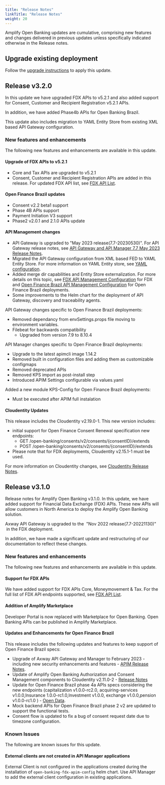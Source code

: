 ```yaml
---
title: "Release Notes"
linkTitle: "Release Notes"
weight: 20
---
```


Amplify Open Banking updates are cumulative, comprising new features and changes delivered in previous updates unless specifically indicated otherwise in the Release notes.

## Upgrade existing deployment

Follow the [upgrade instructions](/docs/deployment/upgrade) to apply this update.

## Release v3.2.0

In this update we have upgraded FDX APIs to v5.2.1 and also added support for Consent, Customer and Recipient Registration v5.2.1 APIs.

In addition, we have added Phase4b APIs for Open Banking Brazil. 

This update also includes migration to YAML Entity Store from existing XML based API Gateway configuration. 

### New features and enhancements

The following new features and enhancements are available in this update.

#### Upgrade of FDX APIs to v5.2.1
* Core and Tax APIs are upgraded to v5.2.1
* Consent, Customer and Recipient Registration APIs are added in this release. For updated FDX API list, see [FDX API List](/docs/reference/fdx/#list-of-fdx-apis-included-in-amplify-open-banking).

#### Open Finance Brazil updates
* Consent v2.2 beta1 support
* Phase 4B APIs support
* Payment Initiation V3 support 
* Phase2 v2.0.1 and 2.1.0 APIs update

#### API Management changes
* API Gateway is upgraded to "May 2023 release(7.7-20230530)". For API Gateway release notes, see [API Gateway and API Manager 7.7 May 2023 Release Notes](https://docs.axway.com/bundle/axway-open-docs/page/docs/apim_relnotes/20230530_apimgr_relnotes/index.html).
* Migrated the API Gateway configuration from XML based FED to YAML Entity Store. For more information on YAML Entity store, see [YAML configuration](https://docs.axway.com/bundle/axway-open-docs/page/docs/apim_yamles/index.html).
* Added merge dir capabilities and Entity Store externalization. For more details on this topic, see [FDX API Management Configuration](/docs/deployment/installation/api-management/fdx-apim) for FDX and [Open Finance Brazil API Management Configuration](/docs/deployment/installation/api-management/obb-apim/) for Open Finance Brazil deployments.
* Some improvements to the Helm chart for the deployment of API Gateway, discovery and traceability agents.

API Gateway changes specific to Open Finance Brazil deployments:
* Removed dependancy from envSettings.props file moving to environment variables.
* Filebeat for backwards compatibility
    * Upgraded from version 7.9 to 8.10.4

API Manager changes specific to Open Finance Brazil deployments:
* Upgrade to the latest apimcli image 1.14.2
* Removed built in configuration files and adding them as customizable configmaps
* Removed deprecated APIs
* Removed KPS import as post-install step
* Introduced APIM Settings configurable via values.yaml

Added a new module KPS-Config for Open Finance Brazil deployments:
* Must be executed after APIM full instalation

#### Cloudentity Updates
This release includes the Cloudentity v2.19.0-1. This new version includes:
* initial support for Open Finance Consent Renewal specification new endpoints:
    * GET /open-banking/consents/v2/consents/{consentID}/extends
    * POST /open-banking/consents/v2/consents/{consentID}/extends
* Please note that for FDX deployments, Cloudentity v2.15.1-1 must be used.

For more information on Cloudentity changes, see [Cloudentity Release Notes](https://cloudentity.com/developers/deployment-and-operations/release-notes/).

## Release v3.1.0

Release notes for Amplify Open Banking v3.1.0. In this update, we have added support for Financial Data Exchange (FDX) APIs. These new APIs will allow customers in North America to deploy the Amplify Open Banking solution.

Axway API Gateway is upgraded to the  "Nov 2022 release(7.7-20221130)"  in the FDX deployment.

In addition, we have made a significant update and restructuring of our documentation to reflect these changes.

### New features and enhancements

The following new features and enhancements are available in this update.

#### Support for FDX APIs

We have added support for FDX APIs Core, Moneymovement & Tax. For the full list of FDX API endpoints supported, see [FDX API List](/docs/reference/fdx/#list-of-fdx-apis-included-in-amplify-open-banking).

#### Addition of Amplify Marketplace

Developer Portal is now replaced with Marketplace for Open Banking. Open Banking APIs can be published in Amplify Marketplace.

#### Updates and Enhancements for Open Finance Brazil

This release includes the following updates and features to keep support of Open Finance Brazil specs:

* Upgrade of Axway API Gateway and Manager to February 2023 - including new security enhancements and features - [APIM Release Notes](https://docs.axway.com/bundle/axway-open-docs/page/docs/apim_relnotes/20230228_apimgr_relnotes/index.html).
* Update of Amplify Open Banking Authorization and Consent Management components to Cloudentity v2.11.0-2 - [Release Notes](https://cloudentity.com/developers/deployment-and-operations/release-notes/rsnotes-2.11.0/ )
* Update for Open Finance Brazil phase 4a APIs specs considering the new endpoints (capitalization v1.0.0-rc2.0, acquiring-services v1.0.0,Insurance 1.0.0-rc1.0,Investment v1.0.0, exchange v1.0.0,pension v1.0.0-rc1.0 ) - [Open Data](https://openfinancebrasil.atlassian.net/wiki/spaces/OF/pages/17367790/Dados+Abertos).
* Mock backend APIs for Open Finance Brazil phase 2 v2 are updated to support the functional tests.
* Consent flow is updated to fix a bug of consent request date due to timezone configuration.

### Known Issues

The following are known issues for this update.

#### External clients are not created in API Manager applications

External Client is not configured in the applications created during the installation of `open-banking-fdx-apim-config` helm chart. Use API Manager to add the external client configuration in existing applications.
